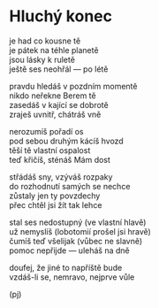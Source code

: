 Hluchý konec
============

je had co kousne tě  
je pátek na téhle planetě  
jsou lásky k ruletě  
ještě ses neohřál — po létě

pravdu hledáš v pozdním momentě  
nikdo neřekne Berem tě  
zasedáš v kající se dobrotě  
zraješ uvnitř, chátráš vně 

nerozumíš pořadí os  
pod sebou druhým kácíš hvozd  
těší tě vlastní ospalost  
teď křičíš, sténáš Mám dost

střádáš sny, vzýváš rozpaky  
do rozhodnutí samých se nechce  
zůstaly jen ty povzdechy  
přec chtěl jsi žít tak lehce

stal ses nedostupný (ve vlastní hlavě)  
už nemyslíš (lobotomií prošel jsi hravě)  
čumíš teď všelijak (vůbec ne slavně)  
pomoc nepřijde — uleháš na dně

doufej, že jiné to napříště bude  
vzdáš-li se, nemravo, nejprve vůle

(pj)

